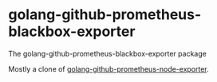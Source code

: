 # golang-github-prometheus-blackbox-exporter
 
The golang-github-prometheus-blackbox-exporter package

Mostly a clone of [golang-github-prometheus-node-exporter][1].

[1]: https://src.fedoraproject.org/rpms/golang-github-prometheus-node-exporter